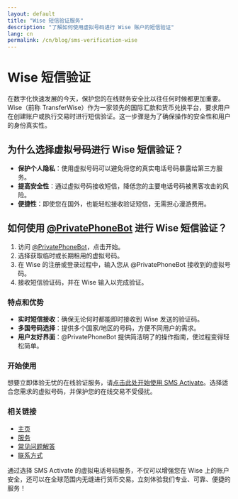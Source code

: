 ```yaml
---
layout: default
title: "Wise 短信验证服务"
description: "了解如何使用虚拟号码进行 Wise 账户的短信验证"
lang: cn
permalink: /cn/blog/sms-verification-wise
---
```


# Wise 短信验证

在数字化快速发展的今天，保护您的在线财务安全比以往任何时候都更加重要。Wise（前称 TransferWise）作为一家领先的国际汇款和货币兑换平台，要求用户在创建账户或执行交易时进行短信验证。这一步骤是为了确保操作的安全性和用户的身份真实性。

## 为什么选择虚拟号码进行 Wise 短信验证？

- **保护个人隐私**：使用虚拟号码可以避免将您的真实电话号码暴露给第三方服务。
- **提高安全性**：通过虚拟号码接收短信，降低您的主要电话号码被黑客攻击的风险。
- **便捷性**：即使您在国外，也能轻松接收验证短信，无需担心漫游费用。

## 如何使用 [@PrivatePhoneBot](https://t.me/PrivatePhoneBot) 进行 Wise 短信验证？

1. 访问 [@PrivatePhoneBot](https://t.me/PrivatePhoneBot)，点击开始。
2. 选择获取临时或长期租用的虚拟号码。
3. 在 Wise 的注册或登录过程中，输入您从 @PrivatePhoneBot 接收到的虚拟号码。
4. 接收短信验证码，并在 Wise 输入以完成验证。

### 特点和优势

- **实时短信接收**：确保无论何时都能即时接收到 Wise 发送的验证码。
- **多国号码选择**：提供多个国家/地区的号码，方便不同用户的需求。
- **用户友好界面**：@PrivatePhoneBot 提供简洁明了的操作指南，使过程变得轻松简单。

### 开始使用

想要立即体验无忧的在线验证服务，请[点击此处开始使用 SMS Activate](https://sms-activate.app/get-started)。选择适合您需求的虚拟号码，并保护您的在线交易不受侵扰。

### 相关链接

- [主页](/cn/)
- [服务](/cn/services)
- [常见问题解答](/cn/faq)
- [联系方式](/cn/contact)

通过选择 SMS Activate 的虚拟电话号码服务，不仅可以增强您在 Wise 上的账户安全，还可以在全球范围内无缝进行货币交易。立刻体验我们专业、可靠、便捷的服务！